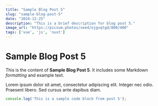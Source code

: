 ```yaml
---
title: "Sample Blog Post 5"
slug: "sample-blog-post-5"
date: "2024-12-25"
description: "This is a brief description for blog post 5."
image_url: "https://picsum.photos/seed/ojgvqtgd/800/400"
tags: ['vue', 'js', 'nuxt']
---
```


# Sample Blog Post 5

This is the content of **Sample Blog Post 5**. It includes some Markdown _formatting_ and example text.

Lorem ipsum dolor sit amet, consectetur adipiscing elit. Integer nec odio. Praesent libero. Sed cursus ante dapibus diam.

```js
console.log('This is a sample code block from post 5');
```
